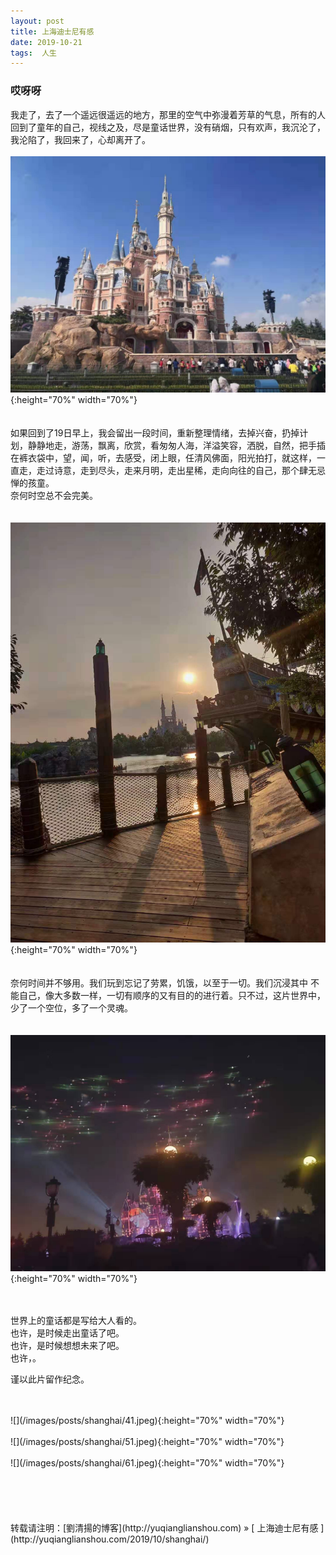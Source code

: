 ```yaml
---
layout: post  
title: 上海迪士尼有感 
date: 2019-10-21  
tags:  人生
---
```

### 哎呀呀  

我走了，去了一个遥远很遥远的地方，那里的空气中弥漫着芳草的气息，所有的人回到了童年的自己，视线之及，尽是童话世界，没有硝烟，只有欢声，我沉沦了，我沦陷了，我回来了，心却离开了。
<br/>
<br/>
![](/images/posts/shanghai/1.jpeg){:height="70%" width="70%"}  
<br/>
<br/>
如果回到了19日早上，我会留出一段时间，重新整理情绪，去掉兴奋，扔掉计划，静静地走，游荡，飘离，欣赏，看匆匆人海，洋溢笑容，洒脱，自然，把手插在裤衣袋中，望，闻，听，去感受，闭上眼，任清风佛面，阳光拍打，就这样，一直走，走过诗意，走到尽头，走来月明，走出星稀，走向向往的自己，那个肆无忌惮的孩童。  
奈何时空总不会完美。  
<br/>
<br/>
![](/images/posts/shanghai/2.jpeg){:height="70%" width="70%"}  
<br/>
<br/>
奈何时间并不够用。我们玩到忘记了劳累，饥饿，以至于一切。我们沉浸其中 不能自己，像大多数一样，一切有顺序的又有目的的进行着。只不过，这片世界中，少了一个空位，多了一个灵魂。  
<br/>
<br/>
![](/images/posts/shanghai/3.jpeg){:height="70%" width="70%"}  
<br/>
<br/>

世界上的童话都是写给大人看的。  
也许，是时候走出童话了吧。  
也许，是时候想想未来了吧。   
也许，。 

谨以此片留作纪念。

<br/>
<br/>
![](/images/posts/shanghai/41.jpeg){:height="70%" width="70%"}  
<br/>

<br/>
![](/images/posts/shanghai/51.jpeg){:height="70%" width="70%"}  
<br/>
<br/>
![](/images/posts/shanghai/61.jpeg){:height="70%" width="70%"}  
<br/>




<br/> 
<br/> 
<br/> 
<br/> 
<br/> 
转载请注明：[劉清揚的博客](http://yuqianglianshou.com) » [ 上海迪士尼有感  ](http://yuqianglianshou.com/2019/10/shanghai/)  
<br/>